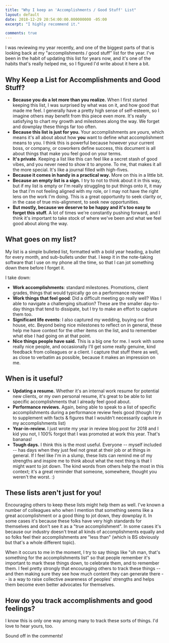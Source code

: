 ```yaml
---
title: "Why I keep an 'Accomplishments / Good Stuff' List"
layout: default
date: 2018-12-29 20:54:00:00.000000000 -05:00
excerpt: "I highly recommend it."

comments: true
---
```


I was reviewing my year recently, and one of the biggest parts of that is looking back at my "accomplishments / good stuff" list for the year. I've been in the habit of updating this list for years now, and it's one of the habits that's really helped me, so I figured I'd write about it here a bit.

## Why Keep a List for Accomplishments and Good Stuff?

* **Because you do a lot more than you realize.** When I first started keeping this list, I was surprised by what was on it, and how good that made me feel. I generally have a pretty high sense of self-esteem, so I imagine others may benefit from this piece even more. It's really satisfying to chart my growth and milestones along the way. We forget and downplay these things far too often.
* **Because this list is just for you.** Your accomplishments are *yours*, which means it's all about about how **you** want to define what accomplishment means to you. I think this is powerful because however your current boss, or company, or coworkers define success, this document is all about things that make you feel good on your terms.
* **It's private**. Keeping a list like this can feel like a secret stash of good vibes, and you never need to show it to anyone. To me, that makes it all the more special. It's like a journal filled with high-fives.
* **Because it comes in handy in a practical way.** More on this in a little bit.
* **Because an empty list is a sign.** I try to not to think about it in this way, but if my list is empty or I'm really struggling to put things onto it, it may be that I'm not feeling aligned with my role, or I may not have the right lens on the work I'm doing. This is a great opportunity to seek clarity or, in the case of true mis-alignment, to seek new opportunities.
* **But mostly, because we deserve to be happy and it's too easy to forget this stuff.** A lot of times we're constantly pushing forward, and I think it's important to take stock of where we've been and what we feel good about along the way.

## What goes on my list?

My list is a simple bulleted list, formatted with a bold year heading, a bullet for every month, and sub-bullets under that. I keep it in the note-taking software that I use on my phone all the time, so that I can jot something down there before I forget it.

I take down:

* **Work accomplishments**: standard milestones. Promotions, client grades, things that would typically go on a performance review
* **Work things that feel good**: Did a difficult meeting go really well? Was I able to navigate a challenging situation? These are the smaller day-to-day things that tend to dissipate, but I try to make an effort to capture them too.
* **Significant life events**: I also captured my wedding, buying our first house, etc. Beyond being nice milestones to reflect on in general, these help me have context for the other items on the list, and to remember what else I had going on at that point.
* **Nice things people have said.** This is a big one for me. I work with some really nice people, and occasionally I'll get some really genuine, kind feedback from colleagues or a client. I capture that stuff there as well, as close to verbatim as possible, because it makes an impression on me.

## When is it useful?

* **Updating a resume.** Whether it's an internal work resume for potential new clients, or my own personal resume, it's great to be able to list specific accomplishments that I already feel good about.
* **Performance reviews.** Again, being able to speak to a list of specific accomplishments during a performance review feels good (though I try to supplement with facts & figures that I wouldn't necessarily capture in my accomplishments list)
* **Year-in-review.** I just wrote my year in review blog post for 2018 and I kid you not, I 100% forgot that I was promoted at work this year. That's bananas!
* **Tough days.** I think this is the most useful. Everyone -- myself included -- has days when they just feel not great at their job or at things in general. If I feel like I'm in a slump, these lists can remind me of my strengths and inspire me to think about what the next thing is that I might want to jot down. The kind words from others help the most in this context; it's a great reminder that someone, somewhere, thought you weren't the worst. :) 

## These lists aren't just for you!

Encouraging others to keep these lists might help them as well. I've known a number of colleagues who when I mention that something seems like a great accomplishment or a good thing to jot down, they downplay it. In some cases it's because these folks have very high standards for themselves and don't see it as a "true accomplishment". In some cases it's because our industry doesn't treat all kinds of accomplishments equally and so folks feel their accomplishments are "less than" (which is BS obviously but that's a whole different topic).

When it occurs to me in the moment, I try to say things like "oh man, that's something for the accomplishments list" so that people remember it's important to mark these things down, to celebrate them, and to remember them. I feel pretty strongly that encouraging others to track these things -- and then making sure they see how much content they can generate there -- is a way to raise collective awareness of peoples' strengths and helps them become even better advocates for themselves.

## How do you track accomplishments and good feelings?

I know this is only one way among many to track these sorts of things. I'd love to hear yours, too.

Sound off in the comments!
